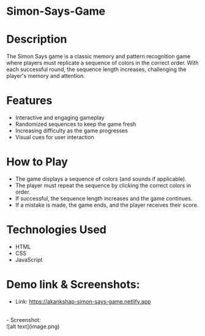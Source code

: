 # Simon-Says-Game

# Description

The Simon Says game is a classic memory and pattern recognition game where players must replicate a sequence of colors in the correct order. With each successful round, the sequence length increases, challenging the player's memory and attention.

# Features

- Interactive and engaging gameplay<br>
- Randomized sequences to keep the game fresh<br>
- Increasing difficulty as the game progresses<br>
- Visual cues for user interaction<br>

# How to Play

- The game displays a sequence of colors (and sounds if applicable).<br>
- The player must repeat the sequence by clicking the correct colors in order.<br>
- If successful, the sequence length increases and the game continues.<br>
- If a mistake is made, the game ends, and the player receives their score.<br>

# Technologies Used

- HTML<br>
- CSS<br>
- JavaScript<br>

# Demo link & Screenshots:

- Link: https://akankshap-simon-says-game.netlify.app
<br>
- Screenshot: 
<br>
![alt text](image.png)
